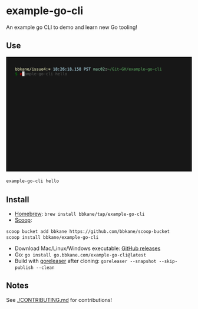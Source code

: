 # example-go-cli

An example go CLI to demo and learn new Go tooling!

## Use

![./demo.gif](./demo.gif)

```bash
example-go-cli hello
```

## Install

- [Homebrew](https://brew.sh/): `brew install bbkane/tap/example-go-cli`
- [Scoop](https://scoop.sh/):

```
scoop bucket add bbkane https://github.com/bbkane/scoop-bucket
scoop install bbkane/example-go-cli
```

- Download Mac/Linux/Windows executable: [GitHub releases](https://github.com/bbkane/example-go-cli/releases)
- Go: `go install go.bbkane.com/example-go-cli@latest`
- Build with [goreleaser](https://goreleaser.com/) after cloning: `goreleaser --snapshot --skip-publish --clean`

## Notes

See [./CONTRIBUTING.md](./CONTRIBUTING.md) for contributions!